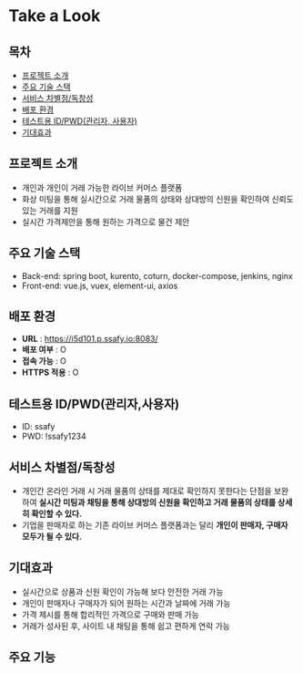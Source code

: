# Take a Look

## 목차

- [프로젝트 소개](#프로젝트-소개)  
- [주요 기술 스택](#주요-기술-스택) 
- [서비스 차별점/독창성](#서비스-차별점/독창성)
- [배포 환경](#배포-환경)
- [테스트용 ID/PWD(관리자, 사용자)](#테스트용-ID/PWD(관리자,사용자))
- [기대효과](#기대효과)

## 프로젝트 소개
- 개인과 개인이 거래 가능한 라이브 커머스 플랫폼
- 화상 미팅을 통해 실시간으로 거래 물품의 상태와 상대방의 신원을 확인하여 신뢰도 있는 거래를 지원
- 실시간 가격제안을 통해 원하는 가격으로 물건 제안

## 주요 기술 스택
- Back-end: spring boot, kurento, coturn, docker-compose, jenkins, nginx
- Front-end: vue.js, vuex, element-ui, axios

## 배포 환경
- __URL__ : https://i5d101.p.ssafy.io:8083/
- __배포 여부__ : O
- __접속 가능__ : O
- __HTTPS 적용__ : O 
<!-- - __PORT__ : // 3rd Party에서 사용하는 포트가 있다면 기입해주세요. <- 기입 후 해당 주석 삭제 -->

## 테스트용 ID/PWD(관리자,사용자)
- ID: ssafy
- PWD: !ssafy1234

## 서비스 차별점/독창성
- 개인간 온라인 거래 시 거래 물품의 상태를 제대로 확인하지 못한다는 단점을 보완하여 **실시간 미팅과 채팅을 통해 상대방의 신원을 확인하고 거래 물품의 상태를 상세히 확인할 수 있다.** 
- 기업을 판매자로 하는 기존 라이브 커머스 플랫폼과는 달리 **개인이 판매자, 구매자 모두가 될 수 있다.**

## 기대효과
- 실시간으로 상품과 신원 확인이 가능해 보다 안전한 거래 가능
- 개인이 판매자나 구매자가 되어 원하는 시간과 날짜에 거래 가능
- 가격 제시를 통해 합리적인 가격으로 구매와 판매 가능
- 거래가 성사된 후, 사이트 내 채팅을 통해 쉽고 편하게 연락 가능

## 주요 기능

